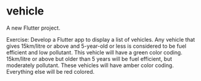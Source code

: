 # vehicle

A new Flutter project.

Exercise: Develop a Flutter app to display a list of vehicles. Any vehicle that gives 15km/litre or above and 5-year-old or less is considered to be fuel efficient and low pollutant. This vehicle will have a green color coding. 15km/litre or above but older than 5 years will be fuel efficient, but moderately pollutant. These vehicles will have amber color coding. Everything else will be red colored.
